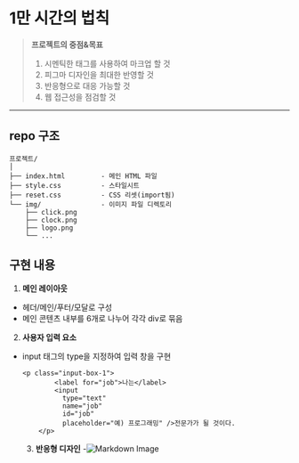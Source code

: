 # 1만 시간의 법칙 #
> **프로젝트의 중점&목표**
> 1. 시멘틱한 태그를 사용하여 마크업 할 것
> 2. 피그마 디자인을 최대한 반영할 것
> 3. 반응형으로 대응 가능할 것
> 4. 웹 접근성을 점검할 것

***
## repo 구조 ##

```
프로젝트/
│
├── index.html         - 메인 HTML 파일
├── style.css          - 스타일시트
├── reset.css          - CSS 리셋(import됨)
└── img/               - 이미지 파일 디렉토리
    ├── click.png
    ├── clock.png
    ├── logo.png
    └── ...
```

## 구현 내용 ##
1. **메인 레이아웃**
  - 헤더/메인/푸터/모달로 구성
  - 메인 콘텐츠 내부를 6개로 나누어 각각 div로 묶음
2. **사용자 입력 요소**
- input 태그의 type을 지정하여 입력 창을 구현
  ```
  <p class="input-box-1">
          <label for="job">나는</label>
          <input
            type="text"
            name="job"
            id="job"
            placeholder="예) 프로그래밍" />전문가가 될 것이다.
      </p>
  ```
  3. **반응형 디자인**
  -![Markdown Image](asset/images/test_image.jpg "Tooltip Message")
